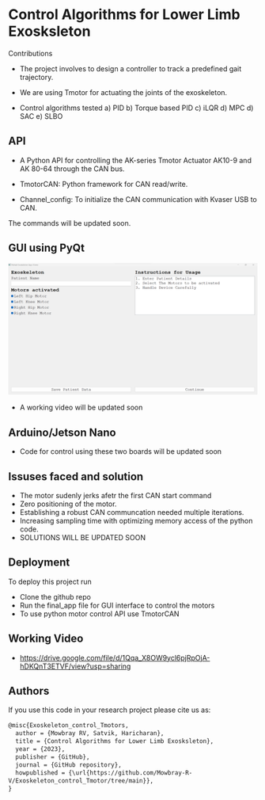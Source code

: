 
# Control Algorithms for Lower Limb Exosksleton
Contributions

* The project involves to design a controller to track a predefined gait trajectory. 

*  We are using Tmotor for actuating the joints of the exoskeleton.

*  Control algorithms tested 
        a) PID
        b) Torque based PID
        c) iLQR
        d) MPC
        d) SAC
        e) SLBO


## API 

* A Python API for controlling the AK-series Tmotor Actuator AK10-9 and AK 80-64 through the CAN bus. 

* TmotorCAN: Python framework for CAN read/write.

* Channel_config: To initialize the CAN communication with Kvaser USB to CAN.

The commands will be updated soon.
## GUI using PyQt


![](https://github.com/Mowbray-R-V/Exoskeleton_control_Tmotor/blob/main/GUI.png)
* A working video will be updated soon

## Arduino/Jetson Nano
*  Code for control using these two boards will be updated soon


## Issuses faced and solution

* The motor sudenly jerks afetr the first CAN start command
* Zero positioning of the motor.
* Establishing a robust CAN communcation needed multiple iterations. 
* Increasing sampling time with optimizing memory access of the python code.
* SOLUTIONS WILL BE UPDATED SOON


## Deployment

To deploy this project run

*  Clone the github repo
*  Run the final_app file for GUI interface to control the motors
*  To use python motor control API use TmotorCAN

 ## Working Video
 * https://drive.google.com/file/d/1Qqa_X8OW9ycl6pjRpOjA-hDKQnT3ETVF/view?usp=sharing

## Authors

If you use this code in your research project please cite us as:
```
@misc{Exoskeleton_control_Tmotors,
  author = {Mowbray RV, Satvik, Haricharan},
  title = {Control Algorithms for Lower Limb Exosksleton},
  year = {2023},
  publisher = {GitHub},
  journal = {GitHub repository},
  howpublished = {\url{https://github.com/Mowbray-R-V/Exoskeleton_control_Tmotor/tree/main}},
}

```
